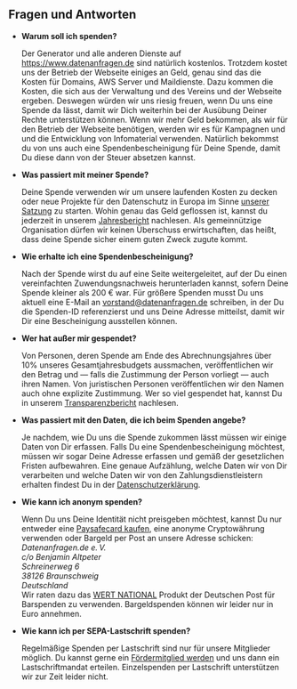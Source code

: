 ## Fragen und Antworten

* **Warum soll ich spenden?**

    Der Generator und alle anderen Dienste auf https://www.datenanfragen.de sind natürlich kostenlos. Trotzdem kostet uns der Betrieb der Webseite einiges an Geld, genau sind das die Kosten für Domains, AWS Server und Maildienste. Dazu kommen die Kosten, die sich aus der Verwaltung und des Vereins und der Webseite ergeben. Deswegen würden wir uns riesig freuen, wenn Du uns eine Spende da lässt, damit wir Dich weiterhin bei der Ausübung Deiner Rechte unterstützen können. Wenn wir mehr Geld bekommen, als wir für den Betrieb der Webseite benötigen, werden wir es für Kampagnen und und die Entwicklung von Infomaterial verwenden. Natürlich bekommst du von uns auch eine Spendenbescheinigung für Deine Spende, damit Du diese dann von der Steuer absetzen kannst.

* **Was passiert mit meiner Spende?**

    Deine Spende verwenden wir um unsere laufenden Kosten zu decken oder neue Projekte für den Datenschutz in Europa im Sinne [unserer Satzung](/satzung) zu starten. Wohin genau das Geld geflossen ist, kannst du jederzeit in unserem [Jahresbericht](/transparenz) nachlesen. Als gemeinnützige Organisation dürfen wir keinen Überschuss erwirtschaften, das heißt, dass deine Spende sicher einem guten Zweck zugute kommt.
    
* **Wie erhalte ich eine Spendenbescheinigung?**

    Nach der Spende wirst du auf eine Seite weitergeleitet, auf der Du einen vereinfachten Zuwendungsnachweis herunterladen kannst, sofern Deine Spende kleiner als 200 € war. Für größere Spenden musst Du uns aktuell eine E-Mail an [vorstand@datenanfragen.de](mailto:vorstand@datenanfragen.de) schreiben, in der Du die Spenden-ID referenzierst und uns Deine Adresse mitteilst, damit wir Dir eine Bescheinigung ausstellen können.
 
* **Wer hat außer mir gespendet?**

    Von Personen, deren Spende am Ende des Abrechnungsjahres über 10% unseres Gesamtjahresbudgets aussmachen, veröffentlichen wir den Betrag und — falls die Zustimmung der Person vorliegt — auch ihren Namen. Von juristischen Personen veröffentlichen wir den Namen auch ohne explizite Zustimmung. Wer so viel gespendet hat, kannst Du in unserem [Transparenzbericht](/transparenz) nachlesen.

* **Was passiert mit den Daten, die ich beim Spenden angebe?**

    Je nachdem, wie Du uns die Spende zukommen lässt müssen wir einige Daten von Dir erfassen. Falls Du eine Spendenbescheinigung möchtest, müssen wir sogar Deine Adresse erfassen und gemäß der gesetzlichen Fristen aufbewahren. Eine genaue Aufzählung, welche Daten wir von Dir verarbeiten und welche Daten wir von den Zahlungsdienstleistern erhalten findest Du in der [Datenschutzerklärung](https://datenanfragen.de/privacy).

* **Wie kann ich anonym spenden?**

    Wenn Du uns Deine Identität nicht preisgeben möchtest, kannst Du nur entweder eine [Paysafecard kaufen](https://www.paysafecard.com/de-de/kaufen/verkaufsstellen-finden/verkaufsstellen/), eine anonyme Cryptowährung verwenden oder Bargeld per Post an unsere Adresse schicken:  
    *Datenanfragen.de e.&thinsp;V.  
    c/o Benjamin Altpeter  
    Schreinerweg 6  
    38126 Braunschweig  
    Deutschland*  
    Wir raten dazu das [WERT NATIONAL](https://www.deutschepost.de/de/w/wert-national.html) Produkt der Deutschen Post für Barspenden zu verwenden. Bargeldspenden können wir leider nur in Euro annehmen.

* **Wie kann ich per SEPA-Lastschrift spenden?**

    <!-- TODO: Activate at mollie -->
    Regelmäßige Spenden per Lastschrift sind nur für unsere Mitglieder möglich. Du kannst gerne ein [Fördermitglied werden](/mitglied-werden) und uns dann ein Lastschriftmandat erteilen. Einzelspenden per Lastschrift unterstützen wir zur Zeit leider nicht.
